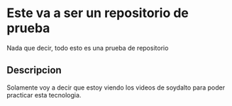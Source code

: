 # Este va a ser un repositorio de prueba
Nada que decir, todo esto es una prueba de repositorio
## Descripcion
Solamente voy a decir que estoy viendo los videos de soydalto para
poder practicar esta tecnologia.
